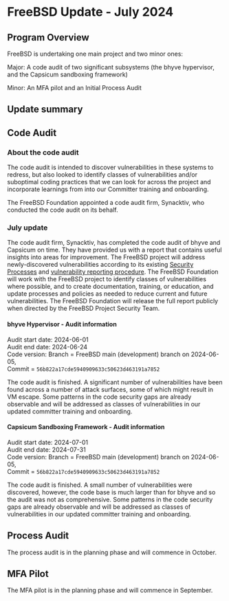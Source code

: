 # FreeBSD Update - July 2024

## Program Overview
FreeBSD is undertaking one main project and two minor ones:

Major: A code audit of two significant subsystems (the bhyve hypervisor, and the Capsicum sandboxing framework)

Minor: An MFA pilot and an Initial Process Audit

## Update summary


## Code Audit

### About the code audit
The code audit is intended to discover vulnerabilities in these systems to
redress, but also looked to identify classes of vulnerabilities and/or
suboptimal coding practices that we can look for across the project and
incorporate learnings from into our Committer training and onboarding.

The FreeBSD Foundation appointed a code audit firm, Synacktiv, who conducted the code audit on its behalf.

### July update
The code audit firm, Synacktiv, has completed the code audit of bhyve and Capsicum on time. They have provided us with a report that contains useful insights into
areas for improvement. The FreeBSD project will address newly-discovered vulnerabilities according to its existing [Security Processes](https://www.freebsd.org/security/) and [vulnerability reporting procedure](https://www.freebsd.org/security/reporting/). The FreeBSD Foundation will work with the FreeBSD project to identify classes of vulnerabilities where possible, and to create documentation, training, or education, and update processes and policies as needed to reduce current and future vulnerabilities. The FreeBSD Foundation will release the full report publicly when directed by the FreeBSD Project Security Team. 

#### bhyve Hypervisor - Audit information

Audit start date: 	2024-06-01  
Audit end date: 	2024-06-24  
Code version:		Branch = FreeBSD main (development) branch on 2024-06-05,  
                    Commit = `56b822a17cde5940909633c50623d463191a7852`

The code audit is finished. A significant number of vulnerabilities have been
found across a number of attack surfaces, some of which might result in VM
escape. Some patterns in the code security gaps are already observable and will
be addressed as classes of vulnerabilities in our updated committer training
and onboarding.

#### Capsicum Sandboxing Framework - Audit information

Audit start date: 	2024-07-01  
Audit end date: 	2024-07-31  
Code version:		Branch = FreeBSD main (development) branch on 2024-06-05,  
                    Commit = `56b822a17cde5940909633c50623d463191a7852`

The code audit is finished. A small number of vulnerabilities were discovered, however, the code base is much larger than for bhyve and so the audit was not as comprehensive. Some patterns in the code security gaps are already observable and will be addressed as classes of vulnerabilities in our updated committer training
and onboarding.

## Process Audit

The process audit is in the planning phase and will commence in October.


## MFA Pilot

The MFA pilot is in the planning phase and will commence in September.
